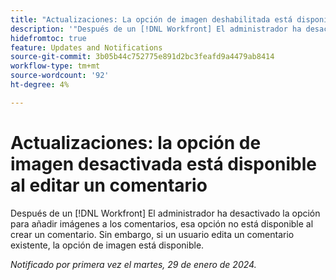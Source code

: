 ```yaml
---
title: "Actualizaciones: La opción de imagen deshabilitada está disponible al editar un comentario"
description: '"Después de un [!DNL Workfront] El administrador ha desactivado la opción para añadir imágenes a los comentarios, esa opción no está disponible al crear un comentario. Sin embargo, si un usuario edita un comentario existente, la opción de imagen está disponible".'
hidefromtoc: true
feature: Updates and Notifications
source-git-commit: 3b05b44c752775e891d2bc3feafd9a4479ab8414
workflow-type: tm+mt
source-wordcount: '92'
ht-degree: 4%

---
```



# Actualizaciones: la opción de imagen desactivada está disponible al editar un comentario

Después de un [!DNL Workfront] El administrador ha desactivado la opción para añadir imágenes a los comentarios, esa opción no está disponible al crear un comentario. Sin embargo, si un usuario edita un comentario existente, la opción de imagen está disponible.

_Notificado por primera vez el martes, 29 de enero de 2024._
